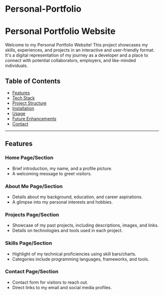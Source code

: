 # Personal-Portfolio



# Personal Portfolio Website  

Welcome to my Personal Portfolio Website! This project showcases my skills, experiences, and projects in an interactive and user-friendly format. It's a digital representation of my journey as a developer and a place to connect with potential collaborators, employers, and like-minded individuals.  

## **Table of Contents**  
- [Features](#features)  
- [Tech Stack](#tech-stack)  
- [Project Structure](#project-structure)  
- [Installation](#installation)  
- [Usage](#usage)  
- [Future Enhancements](#future-enhancements)  
- [Contact](#contact)  

---

## **Features**  
### **Home Page/Section**  
- Brief introduction, my name, and a profile picture.  
- A welcoming message to greet visitors.  

### **About Me Page/Section**  
- Details about my background, education, and career aspirations.  
- A glimpse into my personal interests and hobbies.  

### **Projects Page/Section**  
- Showcase of my past projects, including descriptions, images, and links.  
- Details on technologies and tools used in each project.  

### **Skills Page/Section**  
- Highlight of my technical proficiencies using skill bars/charts.  
- Categories include programming languages, frameworks, and tools.  

### **Contact Page/Section**  
- Contact form for visitors to reach out.  
- Direct links to my email and social media profiles.  


